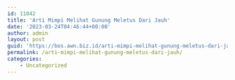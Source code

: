 ```yaml
---
id: 11042
title: 'Arti Mimpi Melihat Gunung Meletus Dari Jauh'
date: '2023-03-24T04:46:44+00:00'
author: admin
layout: post
guid: 'https://bos.awn.biz.id/arti-mimpi-melihat-gunung-meletus-dari-jauh/'
permalink: /arti-mimpi-melihat-gunung-meletus-dari-jauh/
categories:
    - Uncategorized
---
```


